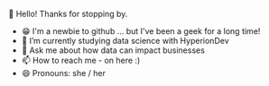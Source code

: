 
:wave: Hello! Thanks for stopping by.
- :grin: I'm a newbie to github ... but I've been a geek for a long time!
- 🔭 I’m currently studying data science with HyperionDev
- 💬 Ask me about how data can impact businesses
- 📫 How to reach me - on here :)
- 😄 Pronouns: she / her


